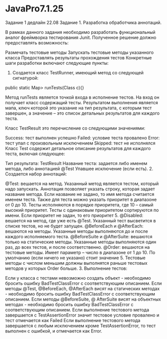# JavaPro7.1.25

Задание 1 дедлайн 22.08
Задание 1. Разработка обработчика аннотаций.

В рамках данного задания необходимо разработать функциональный аналог фреймворка тестирования Junit. Полученное решение должно предоставлять возможность:

Размечать тестовые методы
Запускать тестовые методы указанного класса
Предоставлять результаты прохождения тестов
Конкретные шаги разработки включают следующие пункты:

1. Создается класс TestRunner, имеющий метод со следующей сигнатурой:

public static Map> runTests(Class c){}

Метод runTests является точкой входа в исполнение тестов. На вход он получает класс содержащий тесты. Результатом выполнения является мапа, ключ которой это указание на тип результата, с которым тест завершен, а значение – это список детальных результатов для каждого теста. 

Класс TestResult это перечисление со следующими значениями: 

Success: тест выполнен успешно
Failed: условие теста провалено
Error: тест упал с произвольным исключением
Skipped: тест не исполнялся
Класс Test содержит детальное описание результатов для каждого теста, включая следующее:

Тип результата: TestResult
Название теста: задается либо именем метода, либо аннотацией @Test
Упавшее исключение (если есть).
2. Создается набор аннотаций:

@Test: вешается на метод. Указанный метод является тестом, который надо запускать. Аннотация позволяет указать строку, которая задает название метода. Если название не задано, то имя метода считается именем теста. Также для теста можно указать приоритет в диапазоне от 0 до 10. Тесты исполняются в порядке приоритета, где 10 – самый высокий приоритет. Тесты с одинаковым приоритетом сортируются по имени. Если приоритет не задан, то его приоритет 5. 
@Disabled: вешается на метод, где уже есть @Test. Указанный тест высветится в списке тестов, но не будет запущен.
@BeforeEach и @AfterEach: вешаются на методы. Указанные методы выполняются до и после каждого исполняемого теста.
@BeforeSuite и @AfterSuite: вешаются только на статические методы. Указанные методы выполняются один раз, до всех тестов, и после соответственно.
@Order: вешаются на тестовые методы. Имеет параметр – число в диапазоне от 1 до 10. По умолчанию (если ничего не указано) стоит значение 5. Тестовые методы с числом меньшим должны выполнятся раньше тестовых методов у которых Order больше.
3. Выполнение тестов:

Если у класса с тестами невозможно создать объект - необходимо бросить ошибку BadTestClassError с соответствующим описанием.
Если методы @Test, @BeforeEach, @AfterEach висят на статических методах - необходимо бросить ошибку BadTestClassError с соответствующим описанием.
Если методы @BeforeSuite, @ AfterSuite висят на объектных методах - необходимо бросить ошибку BadTestClassError с соответствующим описанием.
Если выполнение тестового метода завершается с TestAssertionError значит тестовое условие провалено и тест отмечается как Failed
Если выполнение тестового метода завершается с любым исключением кроме TestAssertionError, то тест выполнен с ошибкой, и отмечается как Error.